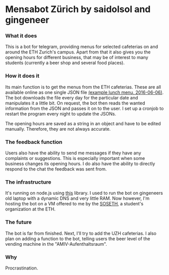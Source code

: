 # Mensabot Zürich by saidolsol and gingeneer

### What it does

This is a bot for telegram, providing menus for selected cafeterias on and around the ETH Zurich's campus. Apart from that it also gives you the opening hours for different business, that may be of interest to many students (currently a beer shop and several food places).

### How it does it

Its main function is to get the menus from the ETH cafeterias. These are all available online as one single JSON file [(example lunch menu, 2016-06-06)](https://www.webservices.ethz.ch/gastro/v1/RVRI/Q1E1/meals/de/2016-06-06/lunch). The bot downloads the file every day for the particular date and manipulates it a little bit. On request, the bot then reads the wanted information from the JSON and passes it on to the user. I set up a cronjob to restart the program every night to update the JSONs.

The opening hours are saved as a string in an object and have to be edited manually. Therefore, they are not always accurate.

### The feedback function
Users also have the ability to send me messages if they have any complaints or suggestions. This is especially important when some business changes its opening hours. I do also have the ability to directly respond to the chat the feedback was sent from.

### The infrastructure

It's running on node.js using [this](https://github.com/yagop/node-telegram-bot-api) library.
I used to run the bot on gingeneers old laptop with a dynamic DNS and very little RAM. Now however, I'm hosting the bot on a VM offered to me by the [SOSETH](http://sos.ethz.ch/ressorts/vsos/), a student's organization at the ETH.

### The future

The bot is far from finished.  Next, I'll try to add the UZH cafeterias. I also plan on adding a function to the bot, telling users the beer level of the vending machine in the "AMIV-Aufenthaltsraum".

### Why

Procrastination.
